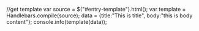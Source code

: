 //get template 
var source   = $("#entry-template").html();
var template = Handlebars.compile(source);
data =  {title:"This is title", body:"this is body content"};
console.info(template(data));
